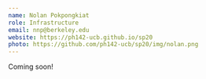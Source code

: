 ```yaml
---
name: Nolan Pokpongkiat
role: Infrastructure
email: nnp@berkeley.edu
website: https://ph142-ucb.github.io/sp20
photo: https://github.com/ph142-ucb/sp20/img/nolan.png
---
```


Coming soon!
